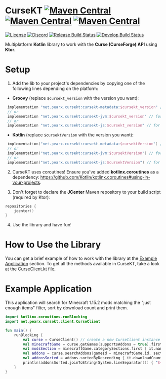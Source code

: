 # CurseKT [![Maven Central](https://img.shields.io/maven-central/v/net.pearx.cursekt/cursekt-metadata.svg?label=common&logo=kotlin&logoColor=white)](https://search.maven.org/search?q=g:%22net.pearx.cursekt%22%20AND%20a:%22cursekt-metadata%22) [![Maven Central](https://img.shields.io/maven-central/v/net.pearx.cursekt/cursekt-jvm.svg?label=jvm&logo=java&logoColor=white)](https://search.maven.org/search?q=g:%22net.pearx.cursekt%22%20AND%20a:%22cursekt-jvm%22) [![Maven Central](https://img.shields.io/maven-central/v/net.pearx.cursekt/cursekt-js.svg?label=js&logo=javascript&logoColor=white)](https://search.maven.org/search?q=g:%22net.pearx.cursekt%22%20AND%20a:%22cursekt-js%22)
[![License](https://img.shields.io/github/license/pearxteam/cursekt.svg)](https://raw.githubusercontent.com/pearxteam/cursekt/master/LICENSE.TXT)
[![Discord](https://img.shields.io/discord/136085738151346176.svg?logo=discord&logoColor=white)](https://discord.gg/q9cX9QE)
[![Release Build Status](https://img.shields.io/jenkins/build/https/ci.pearx.net/job/pearxteam/job/cursekt/job/master.svg?label=build%20%5Bmaster%5D&logo=jenkins&logoColor=white)](https://ci.pearx.net/job/pearxteam/job/cursekt/job/master/)
[![Develop Build Status](https://img.shields.io/jenkins/build/https/ci.pearx.net/job/pearxteam/job/cursekt/job/develop.svg?label=build%20%5Bdevelop%5D&logo=jenkins&logoColor=white)](https://ci.pearx.net/job/pearxteam/job/cursekt/job/develop/)

Multiplatform **Kotlin** library to work with the **Curse (CurseForge) API** using **Ktor**.

# Setup
1. Add the lib to your project's dependencies by copying one of the following lines depending on the platform:
- **Groovy** (replace `$cursekt_version` with the version you want):
```groovy
 implementation "net.pearx.cursekt:cursekt-metadata:$cursekt_version" // for Common
 // or
 implementation "net.pearx.cursekt:cursekt-jvm:$cursekt_version" // for JVM
 // or
 implementation "net.pearx.cursekt:cursekt-js:$cursekt_version" // for JS
```
- **Kotlin** (replace `$cursektVersion` with the version you want):
```kotlin
 implementation("net.pearx.cursekt:cursekt-metadata:$cursektVersion") // for Common
 // or
 implementation("net.pearx.cursekt:cursekt-jvm:$cursektVersion") // for JVM
 // or
 implementation("net.pearx.cursekt:cursekt-js:$cursektVersion") // for JS
```

2. CurseKT uses coroutines! Ensure you've added **kotlinx.coroutines** as a dependency: https://github.com/Kotlin/kotlinx.coroutines#using-in-your-projects.

3. Don't forget to declare the **JCenter** Maven repository to your build script (required by Ktor):
```kotlin
repositories {
    jcenter()
}
```

4. Use the library and have fun!

# How to Use the Library
You can get a brief example of how to work with the library at the [Example Application](#example-application) section. To get all the methods available in CurseKT, take a look at the [CurseClient.kt](src/commonMain/kotlin/net/pearx/cursekt/client/CurseClient.kt) file.

# Example Application
This application will search for Minecraft 1.15.2 mods matching the "just enough items" filter, sort by download count and print them.
```kotlin
import kotlinx.coroutines.runBlocking
import net.pearx.cursekt.client.CurseClient

fun main() {
    runBlocking {
        val curse = CurseClient() // create a new CurseClient instance
        val minecraftGame = curse.getGames(supportsAddons = true).first { it.slug == "minecraft" } // get Minecraft game
        val modsSection = minecraftGame.categorySections.first { it.name == "Mods" } // get Minecraft Mods section
        val addons = curse.searchAddons(gameId = minecraftGame.id, sectionId = modsSection.gameCategoryId, gameVersion = "1.15.2", searchFilter = "just enough items") // search for Minecraft 1.15.2 mods matching the "just enough items" filter
        val addonsSorted = addons.sortedByDescending { it.downloadCount } // sort search results by download count
        println(addonsSorted.joinToString(System.lineSeparator()) { "${it.name} - ${it.downloadCount.toInt()}" }) // print sorted search results
    }
}
```